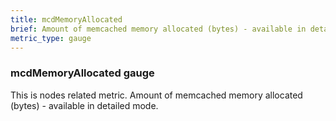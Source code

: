 ```yaml
---
title: mcdMemoryAllocated
brief: Amount of memcached memory allocated (bytes) - available in detailed mode
metric_type: gauge
---
```

### mcdMemoryAllocated gauge

This is nodes related metric. Amount of memcached memory allocated (bytes) - available in detailed mode.